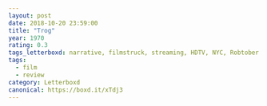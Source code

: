 ```yaml
---
layout: post 
date: 2018-10-20 23:59:00
title: "Trog"
year: 1970
rating: 0.3
tags_letterboxd: narrative, filmstruck, streaming, HDTV, NYC, Robtober
tags:
  - film
  - review
category: Letterboxd
canonical: https://boxd.it/xTdj3
---
```

